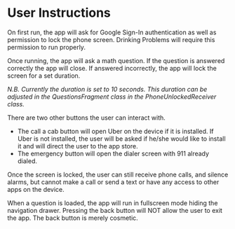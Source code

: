 # User Instructions

On first run, the app will ask for Google Sign-In authentication as well as permission to lock the phone screen.
Drinking Problems will require this permission to run properly.

Once running, the app will ask a math question. If the question is answered correctly the app will close. If answered incorrectly, the app will lock the screen for a set duration.

*N.B. Currently the duration is set to 10 seconds. This duration can be adjusted in the QuestionsFragment class in the PhoneUnlockedReceiver class.*

There are two other buttons the user can interact with. 
* The call a cab button will open Uber on the device if it is installed. If Uber is not installed, the user will be asked if he/she would like to install it and will direct the user to the app store. 
* The emergency button will open the dialer screen with 911 already dialed.

Once the screen is locked, the user can still receive phone calls, and silence alarms, but cannot make a call or send a text or have any access to other apps on the device.

When a question is loaded, the app will run in fullscreen mode hiding the navigation drawer. Pressing the back button will NOT allow the user to exit the app. The back button is merely cosmetic.
